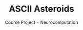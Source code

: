 ---
layout: projectDetail
projId: asciiAsteroids
title: "ASCII Asteroids"
subtitle: "Course Project ~ Neurocomputation"
startDate: "2022-03-26"
endDate: "2022-06-29"
halted: false
featured: false
relevance: 10
keywords: "Fun, Exciting, Madeupwords, Something else"
categoryTags:
    - Game
    - Software
techTags: 
    - CMD
    - NEAT
    - Real-time
    - Pygame
summary: "A NEAT algorithm was integrated to train and play a custom implementation of asteroids in python, both with ASCII graphics and Pygame simple shapes"
shortDescription: "This is a template with example data that shows how an example project should look. This short description could extend a paragraph or two, but not get too much into detail."
longDescription: "This is my very long description, it could go on, and on, and on,and on,and on,and on,and on,and on,and on,and on,and on,and on,and on,and on,and on,and on,and on,and on,and on,and on,and on,and on,and on,and on,and on,and on, but it wont. It can also include html tags like <strong>this one</strong>..."
images:
    - name: asciiSmall.png
      alt: "Miniature"
      footnote: "note"
    - name: asciiLarge.png
      alt: "Miniature"
      footnote: "note"
    - name: pygame.png
      alt: "Miniature"
      footnote: "note"
---